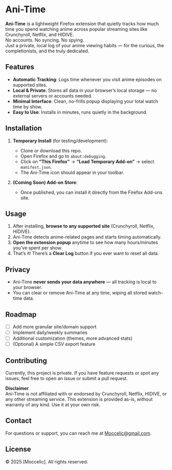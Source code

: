 # Ani-Time
**Ani-Time** is a lightweight Firefox extension that quietly tracks how much time you spend watching anime across popular streaming sites like Crunchyroll, Netflix, and HIDIVE.  
No accounts. No syncing. No spying.  
Just a private, local log of your anime viewing habits — for the curious, the completionists, and the truly dedicated.

## Features
- **Automatic Tracking**: Logs time whenever you visit anime episodes on supported sites.
- **Local & Private**: Stores all data in your browser’s local storage — no external servers or accounts needed.
- **Minimal Interface**: Clean, no-frills popup displaying your total watch time by show.
- **Easy to Use**: Installs in minutes, runs quietly in the background.

## Installation
1. **Temporary Install** (for testing/development):
   - Clone or download this repo.
   - Open Firefox and go to `about:debugging`.
   - Click on **“This Firefox”** → **“Load Temporary Add-on”** → select `manifest.json`.
   - The Ani-Time icon should appear in your toolbar.

2. **(Coming Soon) Add-on Store**:
   - Once published, you can install it directly from the Firefox Add-ons site.

## Usage
1. After installing, **browse to any supported site** (Crunchyroll, Netflix, HIDIVE).
2. Ani-Time detects anime-related pages and starts timing automatically.
3. **Open the extension popup** anytime to see how many hours/minutes you’ve spent per show.
4. That’s it! There’s a **Clear Log** button if you ever want to reset all data.

## Privacy
- Ani-Time **never sends your data anywhere** — all tracking is local to your browser.
- You can clear or remove Ani-Time at any time, wiping all stored watch-time data.

## Roadmap
- [ ] Add more granular site/domain support  
- [ ] Implement daily/weekly summaries  
- [ ] Additional customization (themes, more advanced stats)  
- [ ] (Optional) A simple CSV export feature

## Contributing
Currently, this project is private. If you have feature requests or spot any issues, feel free to open an issue or submit a pull request.

**Disclaimer**  
Ani-Time is not affiliated with or endorsed by Crunchyroll, Netflix, HIDIVE, or any other streaming service. This extension is provided as-is, without warranty of any kind. Use it at your own risk.

## Contact
For questions or support, you can reach me at Moccelic@gmail.com.

## License
© 2025 [Moccelic]. All rights reserved.


